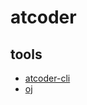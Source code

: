 # atcoder

## tools
- [atcoder-cli](https://github.com/Tatamo/atcoder-cli)
- [oj](https://github.com/online-judge-tools/oj)
